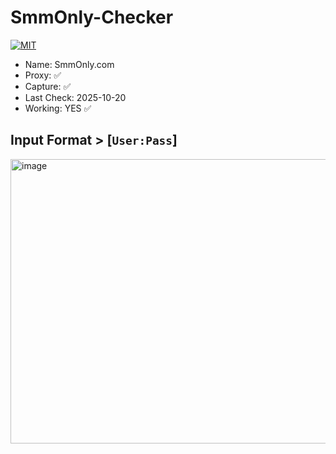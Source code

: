 # SmmOnly-Checker
[![MIT](https://img.shields.io/badge/license-MIT-blue.svg)](https://github.com/YouKnow-sys/tgcaptcha-rs/blob/master/LICENSE)

- Name: SmmOnly.com
- Proxy: ✅
- Capture: ✅
- Last Check: 2025-10-20
- Working: YES ✅

## Input Format > [`User:Pass`]

<img width="770" height="455" alt="image" src="https://github.com/user-attachments/assets/d51559fa-b6a4-4906-8721-15f3da82839f" />
